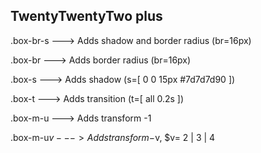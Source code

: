 ## TwentyTwentyTwo plus
.box-br-s   --->   Adds shadow and border radius (br=16px)

.box-br     --->   Adds border radius (br=16px)

.box-s      --->   Adds shadow (s=[ 0 0 15px #7d7d7d90 ])

.box-t      --->   Adds transition (t=[ all 0.2s ])

.box-m-u    --->   Adds transform -1

.box-m-u$v  --->   Adds transform -$v, $v= 2 | 3 | 4
